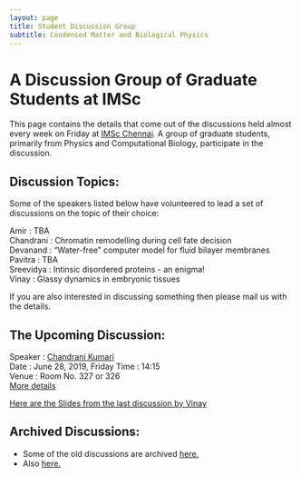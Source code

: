```yaml
---
layout: page
title: Student Discussion Group  
subtitle: Condensed Matter and Biological Physics
---
```

# A Discussion Group of Graduate Students at IMSc

This page contains the details that come out of the discussions held almost every week on Friday at [IMSc Chennai](https://www.imsc.res.in/). A group of graduate students, primarily from Physics and Computational Biology, participate in the discussion.

## Discussion Topics:

Some of the speakers listed below have volunteered to lead a set of discussions on the topic of their choice:

Amir	  	:	TBA  
Chandrani	:	Chromatin remodelling during cell fate decision  
Devanand	:	“Water-free” computer model for fluid bilayer membranes  
Pavitra		:	TBA  
Sreevidya	:	Intinsic disordered proteins - an enigma!  
Vinay		  :	Glassy dynamics in embryonic tissues  

If you are also interested in discussing something then please mail us with the details.

## The Upcoming Discussion:
Speaker :      [Chandrani Kumari](https://www.imsc.res.in/chandrani_kumari)  
Date    :      June 28, 2019, Friday
Time    :      14:15   
Venue   :      Room No. 327 or 326  
[More details](https://vinayphys.github.io/discussion2019/2019/06/enhancer_activity_during_embryonic_development)

[Here are the Slides from the last discussion by Vinay]()

  

## Archived Discussions:  
* Some of the old discussions are archived [here.](https://www.imsc.res.in/~kamalt/discussions.html)
* Also [here.](https://vinayphys.github.io/discussion/)

